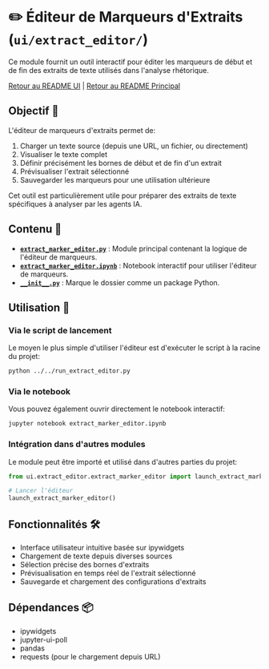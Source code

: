 # ✏️ Éditeur de Marqueurs d'Extraits (`ui/extract_editor/`)

Ce module fournit un outil interactif pour éditer les marqueurs de début et de fin des extraits de texte utilisés dans l'analyse rhétorique.

[Retour au README UI](../README.md) | [Retour au README Principal](../../README.md)

## Objectif 🎯

L'éditeur de marqueurs d'extraits permet de:
1. Charger un texte source (depuis une URL, un fichier, ou directement)
2. Visualiser le texte complet
3. Définir précisément les bornes de début et de fin d'un extrait
4. Prévisualiser l'extrait sélectionné
5. Sauvegarder les marqueurs pour une utilisation ultérieure

Cet outil est particulièrement utile pour préparer des extraits de texte spécifiques à analyser par les agents IA.

## Contenu 📁

* **[`extract_marker_editor.py`](./extract_marker_editor.py)** : Module principal contenant la logique de l'éditeur de marqueurs.
* **[`extract_marker_editor.ipynb`](./extract_marker_editor.ipynb)** : Notebook interactif pour utiliser l'éditeur de marqueurs.
* **[`__init__.py`](./__init__.py)** : Marque le dossier comme un package Python.

## Utilisation 🚀

### Via le script de lancement

Le moyen le plus simple d'utiliser l'éditeur est d'exécuter le script à la racine du projet:

```bash
python ../../run_extract_editor.py
```

### Via le notebook

Vous pouvez également ouvrir directement le notebook interactif:

```bash
jupyter notebook extract_marker_editor.ipynb
```

### Intégration dans d'autres modules

Le module peut être importé et utilisé dans d'autres parties du projet:

```python
from ui.extract_editor.extract_marker_editor import launch_extract_marker_editor

# Lancer l'éditeur
launch_extract_marker_editor()
```

## Fonctionnalités 🛠️

- Interface utilisateur intuitive basée sur ipywidgets
- Chargement de texte depuis diverses sources
- Sélection précise des bornes d'extraits
- Prévisualisation en temps réel de l'extrait sélectionné
- Sauvegarde et chargement des configurations d'extraits


## Dépendances 📦

- ipywidgets
- jupyter-ui-poll
- pandas
- requests (pour le chargement depuis URL)